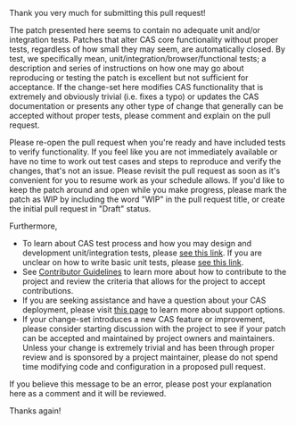 Thank you very much for submitting this pull request!

The patch presented here seems to contain no adequate unit and/or integration tests. Patches that alter CAS core 
functionality without proper tests, regardless of how small they may seem, are automatically closed. By test, we specifically 
mean, unit/integration/browser/functional tests; a description and series of instructions on how one may go about 
reproducing or testing the patch is excellent but not sufficient for acceptance. If the change-set here 
modifies CAS functionality that is extremely and obviously trivial (i.e. fixes a typo) or updates the CAS documentation or 
presents any other type of change that generally can be accepted without proper tests, 
please comment and explain on the pull request.

Please re-open the pull request when you're ready and have included tests to verify 
functionality. If you feel like you are not immediately available or have no time to work out test cases and steps to
reproduce and verify the changes, that's not an issue. Please revisit the pull request as soon as it's convenient for you
to resume work as your schedule allows. If you'd like to keep the patch around and open while you make progress, 
please mark the patch as WIP by including the word "WIP" in the pull request title, 
or create the initial pull request in "Draft" status.

Furthermore,

- To learn about CAS test process and how you may design and development unit/integration tests, please [see this link](https://apereo.github.io/cas/development/developer/Test-Process.html). If you are unclear on how to write basic unit tests, please [see this link](https://junit.org/).
- See [Contributor Guidelines](https://apereo.github.io/cas/developer/Contributor-Guidelines.html) to learn more about how to contribute to the project and review the criteria that allows for the project to accept contributions.
- If you are seeking assistance and have a question about your CAS deployment, please visit [this page](https://apereo.github.io/cas/Support.html) to learn more about support options.
- If your change-set introduces a new CAS feature or improvement, please consider starting 
  discussion with the project to see if your patch can be accepted and maintained by project owners and maintainers. Unless your change is
  extremely trivial and has been through proper review and is sponsored by a project maintainer, please do not spend time 
  modifying code and configuration in a proposed pull request. 

If you believe this message to be an error, please post your explanation here as a comment and it will be reviewed.

Thanks again!

